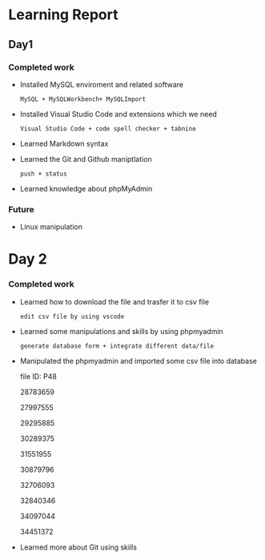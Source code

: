 # Learning Report

## Day1

### Completed work

* Installed MySQL enviroment and related software

  `MySQL + MySQLWorkbench+ MySQLImport`

* Installed Visual Studio Code and extensions which we need

  `Visual Studio Code + code spell checker + tabnine`

* Learned Markdown syntax

* Learned the Git and Github maniptlation

  `push + status`

* Learned knowledge about phpMyAdmin 

### Future 

* Linux manipulation

# Day 2

###  Completed work

* Learned how to download the file and trasfer it to csv file

  `edit csv file by using vscode`

* Learned some manipulations and skills by using phpmyadmin

  `generate database form + integrate different data/file`

* Manipulated the phpmyadmin and imported some csv file into database

  file ID: P48

  28783659

  27997555

  29295885

  30289375

  31551955

  30879796

  32706093

  32840346

  34097044

  34451372

* Learned more about Git using skills





